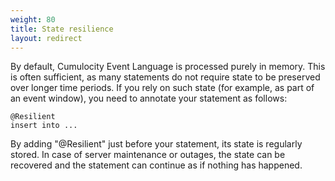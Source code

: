 ```yaml
---
weight: 80
title: State resilience
layout: redirect
---
```


By default, Cumulocity Event Language is processed purely in memory. This is often sufficient, as many statements do not require state to be preserved over longer time periods. If you rely on such state (for example, as part of an event window), you need to annotate your statement as follows:

	@Resilient
	insert into ...

By adding "@Resilient" just before your statement, its state is regularly stored. In case of server maintenance or outages, the state can be recovered and the statement can continue as if nothing has happened.
